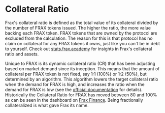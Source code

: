 # Collateral Ratio

Frax's collateral ratio is defined as the total value of its collateral divided by the number of FRAX tokens issued. The higher the ratio, the more value backing each FRAX token. FRAX tokens that are owned by the protocol are excluded from the calculation. The reason for this is that protocol has no claim on collateral for any FRAX tokens it owns, just like you can't be in debt to yourself. Check out [stats.frax.academy](https://stats.frax.academy/) for insights in Frax's collateral ratio and assets.

Unique to FRAX is its dynamic collateral ratio (CR) that has been adjusting based on market demand since its inception. This means that the amount of collateral per FRAX token is not fixed, say 1:1 (100%) or 1:2 (50%), but determined by an algorithm. This algorithm lowers the target collateral ratio when the demand for FRAX is high, and increases the ratio when the demand for FRAX is low (see the [official documentation](https://docs.frax.finance/price-stability#pidcontroller-update) for details). Historically the Collateral Ratio for FRAX has moved between 80 and 100% as can be seen in the dashboard on [Frax Finance](https://app.frax.finance/). Being fractionally collateralized is what gave Frax its name.



